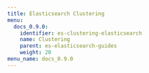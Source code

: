 ```yaml
---
title: Elasticsearch Clustering
menu:
  docs_0.9.0:
    identifier: es-clustering-elasticsearch
    name: Clustering
    parent: es-elasticsearch-guides
    weight: 20
menu_name: docs_0.9.0
---
```


